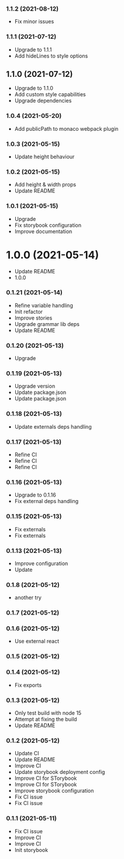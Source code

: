 ### **1.1.2** (2021-08-12)  
  
- Fix minor issues    
  
### **1.1.1** (2021-07-12)  
  
- Upgrade to 1.1.1  
- Add hideLines to style options    
  
## **1.1.0** (2021-07-12)  
  
- Upgrade to 1.1.0  
- Add custom style capabilities  
- Upgrade dependencies    
  
### **1.0.4** (2021-05-20)  
  
- Add publicPath to monaco webpack plugin    
  
### **1.0.3** (2021-05-15)  
  
- Update height behaviour    
  
### **1.0.2** (2021-05-15)  
  
- Add height & width props  
- Update README    
  
### **1.0.1** (2021-05-15)  
  
- Upgrade  
- Fix storybook configuration  
- Improve documentation    
  
# **1.0.0** (2021-05-14)  
  
- Update README  
- 1.0.0    
  
### **0.1.21** (2021-05-14)  
  
- Refine variable handling  
- Init refactor  
- Improve stories  
- Upgrade grammar lib deps  
- Update README    
  
### **0.1.20** (2021-05-13)  
  
- Upgrade    
  
### **0.1.19** (2021-05-13)  
  
- Upgrade version  
- Update package.json  
- Update package.json    
  
### **0.1.18** (2021-05-13)  
  
- Update externals deps handling    
  
### **0.1.17** (2021-05-13)  
  
- Refine CI  
- Refine CI  
- Refine CI    
  
### **0.1.16** (2021-05-13)  
  
- Upgrade to 0.1.16  
- Fix external deps handling    
  
### **0.1.15** (2021-05-13)  
  
- Fix externals  
- Fix externals    
  
### **0.1.13** (2021-05-13)  
  
- Improve configuration  
- Update    
  
### **0.1.8** (2021-05-12)  
  
- another try    
  
### **0.1.7** (2021-05-12)  
  
  
  
### **0.1.6** (2021-05-12)  
  
- Use external react    
  
### **0.1.5** (2021-05-12)  
  
  
  
### **0.1.4** (2021-05-12)  
  
- Fix exports
  
### **0.1.3** (2021-05-12)  
  
- Only test build with node 15  
- Attempt at fixing the build  
- Update README    
  
### **0.1.2** (2021-05-12)  
  
- Update CI  
- Update README  
- Improve CI  
- Update storybook deployment config  
- Improve CI for STorybook  
- Improve CI for STorybook  
- Improve storybook configuration  
- Fix CI issue  
- Fix CI issue    
  
### **0.1.1** (2021-05-11)  
  
- Fix CI issue  
- Improve CI  
- Improve CI  
- Init storybook    
  
